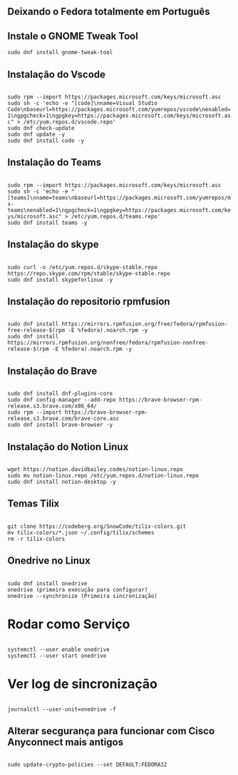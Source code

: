 ## Deixando o Fedora totalmente em Português

## Instale o GNOME Tweak Tool

<code>sudo dnf install gnome-tweak-tool</code>

 ## Instalação do Vscode

<code>
sudo rpm --import https://packages.microsoft.com/keys/microsoft.asc
sudo sh -c 'echo -e "[code]\nname=Visual Studio Code\nbaseurl=https://packages.microsoft.com/yumrepos/vscode\nenabled=1\ngpgcheck=1\ngpgkey=https://packages.microsoft.com/keys/microsoft.asc" > /etc/yum.repos.d/vscode.repo'
sudo dnf check-update
sudo dnf update -y
sudo dnf install code -y
</code>

## Instalação do Teams
<code>
sudo rpm --import https://packages.microsoft.com/keys/microsoft.asc
sudo sh -c 'echo -e "[teams]\nname=teams\nbaseurl=https://packages.microsoft.com/yumrepos/ms-teams\nenabled=1\ngpgcheck=1\ngpgkey=https://packages.microsoft.com/keys/microsoft.asc" > /etc/yum.repos.d/teams.repo'
sudo dnf install teams -y
</code>

## Instalação do skype
<code>
sudo curl -o /etc/yum.repos.d/skype-stable.repo https://repo.skype.com/rpm/stable/skype-stable.repo
sudo dnf install skypeforlinux -y
</code>

## Instalação do repositorio rpmfusion
<code>
sudo dnf install https://mirrors.rpmfusion.org/free/fedora/rpmfusion-free-release-$(rpm -E %fedora).noarch.rpm -y
sudo dnf install https://mirrors.rpmfusion.org/nonfree/fedora/rpmfusion-nonfree-release-$(rpm -E %fedora).noarch.rpm -y
</code>

## Instalação do Brave
<code>
sudo dnf install dnf-plugins-core
sudo dnf config-manager --add-repo https://brave-browser-rpm-release.s3.brave.com/x86_64/
sudo rpm --import https://brave-browser-rpm-release.s3.brave.com/brave-core.asc
sudo dnf install brave-browser -y
</code>

## Instalação do Notion Linux
<code>
wget https://notion.davidbailey.codes/notion-linux.repo
sudo mv notion-linux.repo /etc/yum.repos.d/notion-linux.repo
sudo dnf install notion-desktop -y
</code>

## Temas Tilix
<code>
git clone https://codeberg.org/SnowCode/tilix-colors.git
mv tilix-colors/*.json ~/.config/tilix/schemes
rm -r tilix-colors
</code>

## Onedrive no Linux
<code>
sudo dnf install onedrive
onedrive (primeira execução para configurar)
onedrive --synchronize (Primeira sincronização)
</code>

# Rodar como Serviço
<code>
systemctl --user enable onedrive
systemctl --user start onedrive
</code>

# Ver log de sincronização
<code>
journalctl --user-unit=onedrive -f
</code>

## Alterar secgurança para funcionar com Cisco Anyconnect mais antigos
<code>
sudo update-crypto-policies --set DEFAULT:FEDORA32
</code>